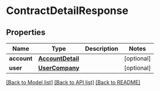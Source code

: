 # ContractDetailResponse

## Properties
Name | Type | Description | Notes
------------ | ------------- | ------------- | -------------
**account** | [**AccountDetail**](AccountDetail.md) |  | [optional] 
**user** | [**UserCompany**](UserCompany.md) |  | [optional] 

[[Back to Model list]](../README.md#documentation-for-models) [[Back to API list]](../README.md#documentation-for-api-endpoints) [[Back to README]](../README.md)

